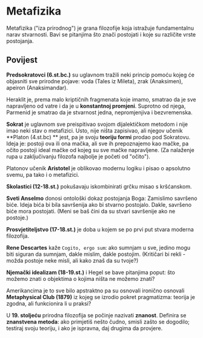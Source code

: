 # Metafizika

Metafizika ("iza prirodnog") je grana filozofije koja istražuje fundamentalnu narav stvarnosti. Bavi se pitanjima što znači postojati i koje su različite vrste postojanja.

## Povijest

**Predsokratovci (6.st.bc.)** su uglavnom tražili neki princip pomoću kojeg će objasniti sve prirodne pojave: voda (Tales iz Mileta), zrak (Anaksimen), apeiron (Anaksimandar).

Heraklit je, prema malo kriptičnih fragmenata koje imamo, smatrao da je sve napravljeno od vatre i da je u **konstantnoj promjeni**. Suprotno od njega, Parmenid je smatrao da je stvarnost jedna, nepromjenjiva i bezvremenska.

**Sokrat** je uglavnom sve preispitivao svojom dijalektičkom metodom i nije imao neki stav o metafizici. Usto, nije ništa zapisivao, ali njegov učenik **Platon (4.st.bc) ** jest, pa je svoju **teoriju formi** prodao pod Sokratovu. Ideja je: postoji ova ili ona mačka, ali sve ih prepoznajemo kao mačke, pa očito postoji ideal mačke od kojeg su sve mačke napravljene. (Za nalaženje rupa u zaključivanju filozofa najbolje je početi od "očito").

Platonov učenik **Aristotel** je oblikovao modernu logiku i pisao o apsolutno svemu, pa tako i o metafizici.

**Skolastici (12-18.st.)** pokušavaju iskombinirati grčku misao s kršćanskom.

**Sveti Anselmo** donosi ontološki dokaz postojanja Boga: Zamislimo savršeno biće. Ideja bića bi bila savršenija ako bi stvarno postojalo. Dakle, savršeno biće mora postojati. (Meni se baš čini da su stvari savršenije ako ne postoje.)

**Prosvjetiteljstvo (17-18.st.)** je doba u kojem se po prvi put stvara moderna filozofija.

**Rene Descartes** kaže `Cogito, ergo sum`: ako sumnjam u sve, jedino mogu biti siguran da sumnjam, dakle mislim, dakle postojim. (Kritičari bi rekli - možda postoje neke misli, ali kako znaš da su tvoje?)

**Njemački idealizam (18-19.st.)** i Hegel se bave pitanjima poput: što možemo znati o objektima o kojima ništa ne možemo znati?

Amerikancima je to sve bilo apstraktno pa su osnovali ironično osnovali **Metaphysical Club (1879)** iz kojeg se izrodio pokret pragmatizma: teorija je zgodna, ali funkcionira li u praksi?

U **19. stoljeću** prirodna filozofija se počinje nazivati **znanost**. Definira se **znanstvena metoda**: ako primjetiš nešto čudno, smisli zašto se dogodilo; testiraj svoju teoriju, i ako je ispravna, daj drugima da provjere.

